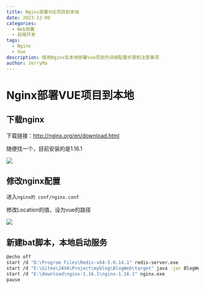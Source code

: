 ```yaml
---
title: Nginx部署VUE项目到本地
date: 2023-12-08
categories:
  - Web部署
  - 前端开发
tags:
  - Nginx
  - Vue
description: 使用Nginx在本地部署Vue项目的详细配置步骤和注意事项
author: JerryMa
---
```


# Nginx部署VUE项目到本地

## 下载nginx

下载链接：http://nginx.org/en/download.html

随便找一个，目前安装的是1.16.1

![](https://gitlab.com/zw2d/blogimg/-/raw/main/pictures/2023/12/8_10_26_17_20231208-20231208102616.png)

## 修改nginx配置

进入`nginx的 conf/nginx.conf`

修改Location的值，设为vue的路径

![](https://gitlab.com/zw2d/blogimg/-/raw/main/pictures/2023/12/8_10_27_52_20231208-20231208102751.png)

## 新建bat脚本，本地启动服务

```bash
@echo off
start /d "D:\Program Files\Redis-x64-5.0.14.1" redis-server.exe
start /d "E:\Gitee\JAVA\Project\myblog\BlogWeb\target" java -jar BlogWeb-1.0-SNAPSHOT.jar
start /d "E:\download\nginx-1.16.1\nginx-1.16.1" nginx.exe
pause
```




